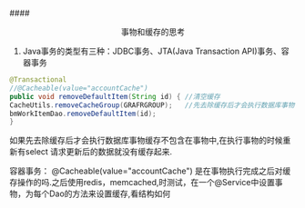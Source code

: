 ####<center>事物和缓存的思考</center>

1. Java事务的类型有三种：JDBC事务、JTA(Java Transaction API)事务、容器事务

```java
@Transactional
//@Cacheable(value="accountCache") 
public void removeDefaultItem(String id) { //清空缓存
CacheUtils.removeCacheGroup(GRAFRGROUP);   //先去除缓存后才会执行数据库事物
bmWorkItemDao.removeDefaultItem(id);
}
```
如果先去除缓存后才会执行数据库事物缓存不包含在事物中,在执行事物的时候重新有select 请求更新后的数据就没有缓存起来.

容器事务：
@Cacheable(value="accountCache") 是在事物执行完成之后对缓存操作的吗.之后使用redis，memcached,时测试，在一个@Service中设置事物，为每个Dao的方法来设置缓存,看结构如何

